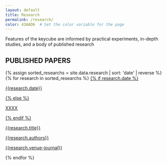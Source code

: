 ```yaml
---
layout: default
title: Research
permalink: /research/
color: 43AAD6  # Set the color variable for the page
---
```


<section>
    <!-- Research Citation Section -->
    <div class="citation" style="background-color: #{{page.color}}">
        <p>Features of the keycube are informed by practical experiments, in-depth studies, and a body of published research</p>
    </div>
    <!-- Published Papers Section -->
    <h2><i class="fa-solid fa-square" style="color: #{{ page.color }}"></i> PUBLISHED PAPERS </h2>
    {% assign sorted_researchs = site.data.research | sort: 'date' | reverse %}
    {% for research in sorted_researchs %}
    <a class="published-paper" href="{{research.url}}" target="_blank">
        {% if research.date %}
        <p class="date" style="color: #{{ page.color }}">{{research.date}}</p>
        {% else %}
        <p class="date" style="color: #{{ page.color }}">XXXX</p>
        {% endif %}
        <!-- Info for Each Published Paper -->
        <div class="info-published-paper">
            <p class="titre">{{research.title}}</p>
            <p class="author">{{research.authors}}</p>
            <p class="journal" style="color: #{{ page.color }};">{{research.venue-journal}}</p>
        </div>
    </a>
    {% endfor %}
</section>
